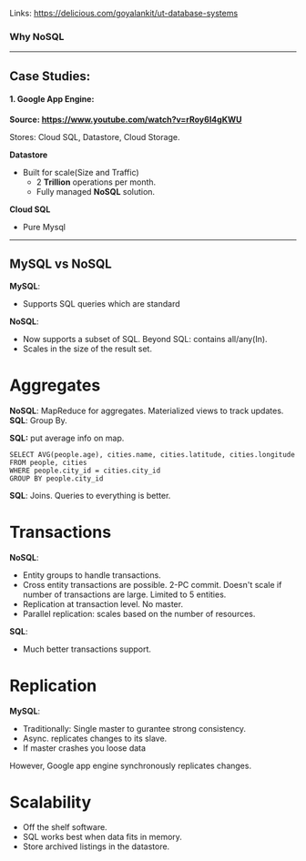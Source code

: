 Links: https://delicious.com/goyalankit/ut-database-systems

### Why NoSQL

---

## Case Studies:

#### 1. Google App Engine:

**Source: https://www.youtube.com/watch?v=rRoy6I4gKWU**

Stores: Cloud SQL, Datastore, Cloud Storage.

**Datastore**
* Built for scale(Size and Traffic)
  * 2 **Trillion** operations per month.
  * Fully managed **NoSQL** solution.

**Cloud SQL**
* Pure Mysql

---
## MySQL vs NoSQL

**MySQL**: 
* Supports SQL queries which are standard

**NoSQL**: 
* Now supports a subset of SQL. Beyond SQL: contains all/any(In).
* Scales in the size of the result set.

# Aggregates
       
**NoSQL**: MapReduce for aggregates. Materialized views to track updates.
**SQL**: Group By.

**SQL:** put average info on map.
```
SELECT AVG(people.age), cities.name, cities.latitude, cities.longitude
FROM people, cities
WHERE people.city_id = cities.city_id
GROUP BY people.city_id
```

**SQL**: Joins. Queries to everything is better.


# Transactions
**NoSQL**: 
* Entity groups to handle transactions.
* Cross entity transactions are possible. 2-PC commit. Doesn't scale if number of transactions are large. Limited to 5 entities. 
* Replication at transaction level. No master. 
* Parallel replication: scales based on the number of resources.

**SQL**: 
* Much better transactions support. 


# Replication

**MySQL**: 
* Traditionally: Single master to gurantee strong consistency. 
* Async. replicates changes to its slave. 
* If master crashes you loose data

However, Google app engine synchronously replicates changes.

# Scalability
* Off the shelf software. 
* SQL works best when data fits in memory.
* Store archived listings in the datastore.
